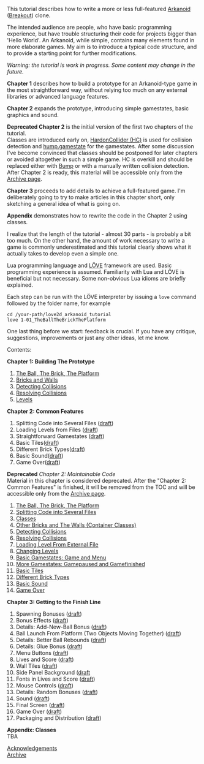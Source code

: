 This tutorial describes how to write a more or less full-featured [Arkanoid](https://en.wikipedia.org/wiki/Arkanoid) ([Breakout](https://en.wikipedia.org/wiki/Breakout_%28video_game%29)) clone. 

The intended audience are people, who have basic programming experience, but have
trouble structuring their code for projects bigger than 'Hello World'.
An Arkanoid, while simple, contains many elements found in more elaborate games.
My aim is to introduce a typical code structure,
and to provide a starting point for further modifications.

*Warning: the tutorial is work in progress. Some content may change in the future.*

**Chapter 1** describes how to build a prototype for an Arkanoid-type 
game in the most straightforward way,
without relying too much on any external libraries or advanced language features. 

**Chapter 2** expands the prototype, introducing simple gamestates, basic graphics and sound.

**Deprecated Chapter 2** is the initial version of the first two chapters of the tutorial.  
Classes are introduced early on, [HardonCollider (HC)](https://github.com/vrld/HC) is used for collision detection
and [hump.gamestate](https://github.com/vrld/hump) for the gamestates.
After some discussion I've become convinced that classes should be postponed for later chapters or avoided altogether in such a simple game. HC is overkill and should be replaced either with [Bump](https://github.com/kikito/bump.lua) or with a manually written collision detection.  
After Chapter 2 is ready, this material will be accessible only from the [Archive page](https://github.com/noooway/love2d_arkanoid_tutorial/wiki/Archive).

**Chapter 3** proceeds to add details to achieve a full-featured game. 
I'm deliberately going to try to make 
articles in this chapter short, only sketching a general idea of what is going on.

**Appendix** demonstrates how to rewrite the code in the Chapter 2 using classes.

I realize that the length of the tutorial - almost 30 parts -
is probably a bit too much. On the other hand,
the amount of work necessary to write a game is
commonly underestimated and this tutorial 
clearly shows what it actually takes to develop even a simple one.

Lua programming language and [LÖVE](https://love2d.org/) framework are used.
Basic programming experience is assumed.
Familiarity with Lua and LÖVE is beneficial but not necessary.
Some non-obvious Lua idioms are briefly explained.

Each step can be run with the LÖVE interpreter by issuing a `love` 
command followed by the folder name, for example

    cd /your-path/love2d_arkanoid_tutorial
    love 1-01_TheBallTheBrickThePlatform 

One last thing before we start: feedback is crucial.
If you have any critique, suggestions, improvements or just any other ideas, let me know. 

Contents:

**Chapter 1: Building The Prototype**  

1. [The Ball, The Brick, The Platform](https://github.com/noooway/love2d_arkanoid_tutorial/wiki/The-Ball,-The-Brick,-The-Platform)
2. [Bricks and Walls](https://github.com/noooway/love2d_arkanoid_tutorial/wiki/Bricks-and-Walls)
3. [Detecting Collisions](https://github.com/noooway/love2d_arkanoid_tutorial/wiki/Detecting-Collisions)
4. [Resolving Collisions](https://github.com/noooway/love2d_arkanoid_tutorial/wiki/Resolving-Collisions)
5. [Levels](https://github.com/noooway/love2d_arkanoid_tutorial/wiki/Levels)

<!-- -->

**Chapter 2: Common Features**  

1. Splitting Code into Several Files ([draft](https://github.com/noooway/love2d_arkanoid_tutorial/wiki/Splitting-Code-Into-Different-Files))  
2. Loading Levels from Files ([draft](https://github.com/noooway/love2d_arkanoid_tutorial/wiki/Loading-Levels-From-Files))
3. Straightforward Gamestates ([draft](https://github.com/noooway/love2d_arkanoid_tutorial/wiki/Straightforward-Gamestates))  
4. Basic Tiles([draft](https://github.com/noooway/love2d_arkanoid_tutorial/wiki/Basic-Tiles))
5. Different Brick Types([draft](https://github.com/noooway/love2d_arkanoid_tutorial/wiki/Different-Brick-Types))  
6. Basic Sound([draft](https://github.com/noooway/love2d_arkanoid_tutorial/wiki/Basic-Sound))
7. Game Over([draft](https://github.com/noooway/love2d_arkanoid_tutorial/wiki/Game-Over))

<!-- -->

**Deprecated** *Chapter 2: Maintainable Code*  
Material in this chapter is considered deprecated.
After the "Chapter 2: Common Features" is finished, it will be removed from the TOC and will be accessible 
only from the [Archive page](https://github.com/noooway/love2d_arkanoid_tutorial/wiki/Archive).

1. [The Ball, The Brick, The Platform](https://github.com/noooway/love2d_arkanoid_tutorial/wiki/Arx-01-The-Ball,-The-Brick,-The-Platform)
2. [Splitting Code into Several Files](https://github.com/noooway/love2d_arkanoid_tutorial/wiki/Arx-02-Splitting-Code-into-Several-Files)
3. [Classes](https://github.com/noooway/love2d_arkanoid_tutorial/wiki/Arx-03-Classes)
4. [Other Bricks and The Walls (Container Classes)](https://github.com/noooway/love2d_arkanoid_tutorial/wiki/Arx-04-Container-Classes)
5. [Detecting Collisions](https://github.com/noooway/love2d_arkanoid_tutorial/wiki/Arx-05-Detecting-Collisions)
6. [Resolving Collisions](https://github.com/noooway/love2d_arkanoid_tutorial/wiki/Arx-06-Resolving-Collisions)
7. [Loading Level From External File](https://github.com/noooway/love2d_arkanoid_tutorial/wiki/Arx-07-Loading-Level-From-External-File)
8. [Changing Levels](https://github.com/noooway/love2d_arkanoid_tutorial/wiki/Arx-08-Changing-Levels)
9. [Basic Gamestates: Game and Menu](https://github.com/noooway/love2d_arkanoid_tutorial/wiki/Arx-09-Basic-Gamestates:-Game-and-Menu)
10. [More Gamestates: Gamepaused and Gamefinished](https://github.com/noooway/love2d_arkanoid_tutorial/wiki/Arx-10-More-Gamestates:-Gamepaused-and-Gamefinished)
11. [Basic Tiles](https://github.com/noooway/love2d_arkanoid_tutorial/wiki/Arx-11-Basic-Tiles)
12. [Different Brick Types](https://github.com/noooway/love2d_arkanoid_tutorial/wiki/Arx-12-Different-Brick-Types)  
13. [Basic Sound](https://github.com/noooway/love2d_arkanoid_tutorial/wiki/Arx-13-Basic-Sound)
14. [Game Over](https://github.com/noooway/love2d_arkanoid_tutorial/wiki/Arx-14-Game-Over)

<!-- -->
 **Chapter 3: Getting to the Finish Line**

1. Spawning Bonuses ([draft](https://github.com/noooway/love2d_arkanoid_tutorial/wiki/Spawning-Bonuses))
2. Bonus Effects ([draft](https://github.com/noooway/love2d_arkanoid_tutorial/wiki/Bonus-effects))
3. Details: Add-New-Ball Bonus ([draft](https://github.com/noooway/love2d_arkanoid_tutorial/wiki/Details:-Add-New-Ball-Bonus))
4. Ball Launch From Platform (Two Objects Moving Together) ([draft](https://github.com/noooway/love2d_arkanoid_tutorial/wiki/Ball-Launch-From-Platform-%28Two-Objects-Moving-Together%29))
5. Details: Better Ball Rebounds ([draft](https://github.com/noooway/love2d_arkanoid_tutorial/wiki/Details:-Better-Ball-Rebounds))
6. Details: Glue Bonus ([draft](https://github.com/noooway/love2d_arkanoid_tutorial/wiki/Details:-Glue-Bonus))
7. Menu Buttons ([draft](https://github.com/noooway/love2d_arkanoid_tutorial/wiki/Menu-Buttons))
8. Lives and Score ([draft](https://github.com/noooway/love2d_arkanoid_tutorial/wiki/Lives-and-Score))
9. Wall Tiles ([draft](https://github.com/noooway/love2d_arkanoid_tutorial/wiki/Wall-Tiles))
10. Side Panel Background ([draft](https://github.com/noooway/love2d_arkanoid_tutorial/wiki/Side-Panel-Background)
11. Fonts in Lives and Score ([draft](https://github.com/noooway/love2d_arkanoid_tutorial/wiki/Fonts-in-Lives-and-Score))
12. Mouse Controls ([draft](https://github.com/noooway/love2d_arkanoid_tutorial/wiki/Mouse-Controls))
13. Details: Random Bonuses ([draft](https://github.com/noooway/love2d_arkanoid_tutorial/wiki/Details:-Random-Bonuses))
14. Sound ([draft](https://github.com/noooway/love2d_arkanoid_tutorial/wiki/Sound))
15. Final Screen ([draft](https://github.com/noooway/love2d_arkanoid_tutorial/wiki/Final-Screen))
16. Game Over ([draft](https://github.com/noooway/love2d_arkanoid_tutorial/wiki/Final-Game-Over))
17. Packaging and Distribution ([draft](https://github.com/noooway/love2d_arkanoid_tutorial/wiki/Packaging-and-Distribution))

<!-- -->
 **Appendix: Classes**  
TBA


[Acknowledgements](https://github.com/noooway/love2d_arkanoid_tutorial/wiki/Acknowledgements)  
[Archive](https://github.com/noooway/love2d_arkanoid_tutorial/wiki/Archive)  